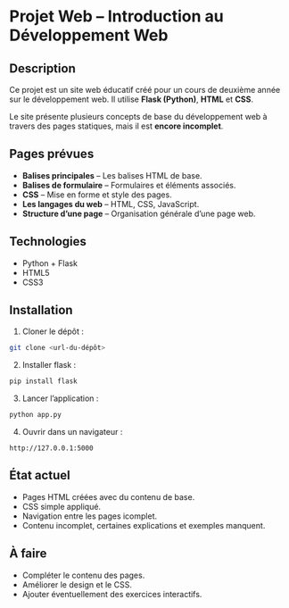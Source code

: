 # Projet Web – Introduction au Développement Web

## Description

Ce projet est un site web éducatif créé pour un cours de deuxième année sur le développement web. Il utilise **Flask (Python)**, **HTML** et **CSS**.

Le site présente plusieurs concepts de base du développement web à travers des pages statiques, mais il est **encore incomplet**.

## Pages prévues

* **Balises principales** – Les balises HTML de base.
* **Balises de formulaire** – Formulaires et éléments associés.
* **CSS** – Mise en forme et style des pages.
* **Les langages du web** – HTML, CSS, JavaScript.
* **Structure d’une page** – Organisation générale d’une page web.

## Technologies

* Python + Flask
* HTML5
* CSS3

## Installation

1. Cloner le dépôt :

```bash
git clone <url-du-dépôt>
```

2. Installer flask :

```bash
pip install flask
```

3. Lancer l’application :

```bash
python app.py
```

4. Ouvrir dans un navigateur :

```
http://127.0.0.1:5000
```

## État actuel

* Pages HTML créées avec du contenu de base.
* CSS simple appliqué.
* Navigation entre les pages icomplet.
* Contenu incomplet, certaines explications et exemples manquent.

## À faire

* Compléter le contenu des pages.
* Améliorer le design et le CSS.
* Ajouter éventuellement des exercices interactifs.

